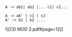 ```
A -> ab1| ab2 |... c1| c2...

A -> aA' | c1 | c2
A' -> b1 | b2 ....
```

![[CD MOD 2.pdf#page=12]]